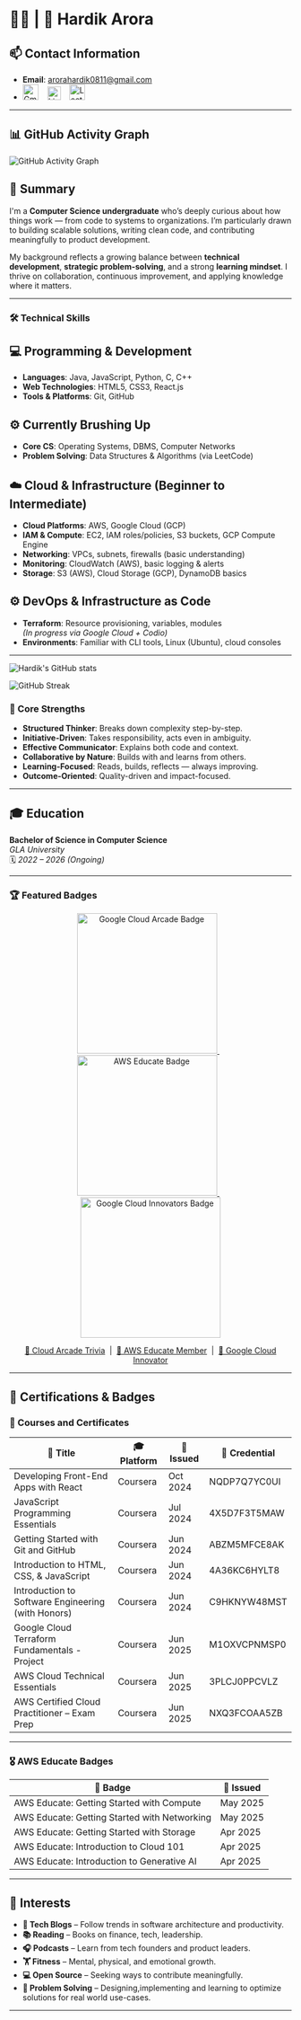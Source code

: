 # 👨‍💻 | 🥷 Hardik Arora

## 📫 Contact Information
- **Email**: arorahardik0811@gmail.com  
- [<img alt="Gmail" width="28px" src="https://icons.iconarchive.com/icons/pictogrammers/material/128/gmail-icon.png"/>](mailto:arorahardik0811@gmail.com)
&nbsp;&nbsp;
[<img alt="LinkedIn" width="24px" src="https://cdn.jsdelivr.net/npm/simple-icons@v3/icons/linkedin.svg"/>](https://www.linkedin.com/in/hardik0811arora/)
&nbsp;&nbsp;
[<img alt="LeetCode" width="28px" src="https://icons.iconarchive.com/icons/simpleicons-team/simple/128/leetcode-icon.png"/>](https://leetcode.com/u/arorahardik0811/)

---

## 📊 GitHub Activity Graph

![GitHub Activity Graph](https://github-readme-activity-graph.vercel.app/graph?username=barbaria888&theme=react-dark)

## 💼 Summary  
I'm a **Computer Science undergraduate** who’s deeply curious about how things work — from code to systems to organizations. I’m particularly drawn to building scalable solutions, writing clean code, and contributing meaningfully to product development.

My background reflects a growing balance between **technical development**, **strategic problem-solving**, and a strong **learning mindset**. I thrive on collaboration, continuous improvement, and applying knowledge where it matters.

---

### 🛠️ Technical Skills

## 💻 Programming & Development
- **Languages**: Java, JavaScript, Python, C, C++
- **Web Technologies**: HTML5, CSS3, React.js
- **Tools & Platforms**: Git, GitHub  

## ⚙️ Currently Brushing Up
- **Core CS**: Operating Systems, DBMS, Computer Networks
- **Problem Solving**: Data Structures & Algorithms (via LeetCode)

## ☁️ Cloud & Infrastructure (Beginner to Intermediate)
- **Cloud Platforms**: AWS, Google Cloud (GCP)
- **IAM & Compute**: EC2, IAM roles/policies, S3 buckets, GCP Compute Engine
- **Networking**: VPCs, subnets, firewalls (basic understanding)
- **Monitoring**: CloudWatch (AWS), basic logging & alerts
- **Storage**: S3 (AWS), Cloud Storage (GCP), DynamoDB basics

## ⚙️ DevOps & Infrastructure as Code
- **Terraform**: Resource provisioning, variables, modules  
  *(In progress via Google Cloud + Codio)*
- **Environments**: Familiar with CLI tools, Linux (Ubuntu), cloud consoles

---

<!-- GitHub Stats -->
![Hardik's GitHub stats](https://github-readme-stats.vercel.app/api?username=barbaria888&show_icons=true&theme=radical)

<!-- Streak Stats -->
![GitHub Streak](https://github-readme-streak-stats.herokuapp.com?user=barbaria888&theme=radical)

### 🧠 Core Strengths
- **Structured Thinker**: Breaks down complexity step-by-step.  
- **Initiative-Driven**: Takes responsibility, acts even in ambiguity.  
- **Effective Communicator**: Explains both code and context.  
- **Collaborative by Nature**: Builds with and learns from others.  
- **Learning-Focused**: Reads, builds, reflects — always improving.  
- **Outcome-Oriented**: Quality-driven and impact-focused.

---

## 🎓 Education
**Bachelor of Science in Computer Science**  
*GLA University*  
🗓️ *2022 – 2026 (Ongoing)*

---

### 🏆 Featured Badges

<p align="center">
  <a href="https://www.cloudskillsboost.google/public_profiles/e084697c-2e8b-45ca-a26c-766951118d6a/badges/16949449" target="_blank">
    <img src="https://cdn.qwiklabs.com/PbxtVE0V6R%2F8Mr9MmtZAloV8BXtkiBqT22OfzCw7ZTQ%3D" alt="Google Cloud Arcade Badge" width="250"/>
  </a>
  &nbsp;&nbsp;
  <a href="https://pages.awseducate.com/rs/773-JYK-169/images/AWSEBadge.png" target="_blank">
    <img src="https://pages.awseducate.com/rs/773-JYK-169/images/AWSEBadge.png" alt="AWS Educate Badge" width="250"/>
  </a>
  &nbsp;&nbsp;
  <a href="https://developers.google.com/profile/badges/community/innovators/cloud/2021_member" target="_blank">
    <img src="https://developers.google.com/static/profile/badges/community/innovators/cloud/2021_member/badge.svg" alt="Google Cloud Innovators Badge" width="250"/>
  </a>
</p>

<p align="center">
  <a href="https://www.cloudskillsboost.google/public_profiles/e084697c-2e8b-45ca-a26c-766951118d6a/badges/16949449">🔗 Cloud Arcade Trivia</a> &nbsp;|&nbsp;
  <a href="https://pages.awseducate.com/rs/773-JYK-169/images/AWSEBadge.png">🔗 AWS Educate Member</a> &nbsp;|&nbsp;
  <a href="https://developers.google.com/community/innovators">🔗 Google Cloud Innovator</a>
</p>

---

## 📜 Certifications & Badges

### 🏅 Courses and Certificates

| 📘 **Title** | 🎓 **Platform** | 📅 **Issued** | 🔗 **Credential** |
|-------------|----------------|---------------|-----------------------------|
| Developing Front-End Apps with React | Coursera | Oct 2024 | NQDP7Q7YC0UI |
| JavaScript Programming Essentials | Coursera | Jul 2024 | 4X5D7F3T5MAW |
| Getting Started with Git and GitHub | Coursera | Jun 2024 | ABZM5MFCE8AK |
| Introduction to HTML, CSS, & JavaScript | Coursera | Jun 2024 | 4A36KC6HYLT8 |
| Introduction to Software Engineering (with Honors) | Coursera | Jun 2024 | C9HKNYW48MST |
| Google Cloud Terraform Fundamentals - Project | Coursera | Jun 2025 | M1OXVCPNMSP0 |
| AWS Cloud Technical Essentials | Coursera | Jun 2025 | 3PLCJ0PPCVLZ |
| AWS Certified Cloud Practitioner – Exam Prep | Coursera | Jun 2025 | NXQ3FCOAA5ZB |

---

### 🎖 AWS Educate Badges

| 📘 **Badge** | 📅 **Issued** |
|-------------|---------------|
| AWS Educate: Getting Started with Compute | May 2025 |
| AWS Educate: Getting Started with Networking | May 2025 |
| AWS Educate: Getting Started with Storage | Apr 2025 |
| AWS Educate: Introduction to Cloud 101 | Apr 2025 |
| AWS Educate: Introduction to Generative AI | Apr 2025 |

---

## 🎯 Interests

- **📰 Tech Blogs** – Follow trends in software architecture and productivity.  
- **📚 Reading** – Books on finance, tech, leadership.  
- **🎧 Podcasts** – Learn from tech founders and product leaders.  
- **🏋️ Fitness** – Mental, physical, and emotional growth.  
- **💻 Open Source** – Seeking ways to contribute meaningfully.  
- **🧩 Problem Solving** – Designing,implementing and learning to optimize solutions for real world use-cases.

---
